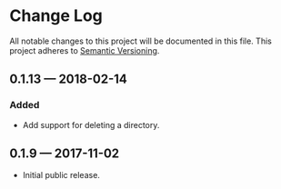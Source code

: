 # Change Log
	
All notable changes to this project will be documented in this file.
This project adheres to [Semantic Versioning](http://semver.org/).

## 0.1.13 — 2018-02-14

### Added

- Add support for deleting a directory.

## 0.1.9 — 2017-11-02

- Initial public release.
